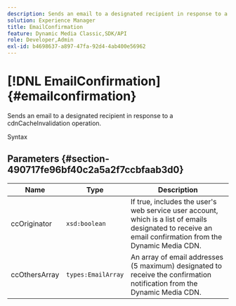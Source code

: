 ```yaml
---
description: Sends an email to a designated recipient in response to a cdnCacheInvalidation operation.
solution: Experience Manager
title: EmailConfirmation
feature: Dynamic Media Classic,SDK/API
role: Developer,Admin
exl-id: b4698637-a897-47fa-92d4-4ab400e56962
---
```

# [!DNL EmailConfirmation]{#emailconfirmation}

Sends an email to a designated recipient in response to a cdnCacheInvalidation operation.

 Syntax 

## Parameters {#section-490717fe96bf40c2a5a2f7ccbfaab3d0}

|  Name  | Type  | Description  |
|---|---|---|
|  ccOriginator  | `xsd:boolean`  | If true, includes the user's web service user account, which is a list of emails designated to receive an email confirmation from the Dynamic Media CDN.  |
|  ccOthersArray  | `types:EmailArray`  | An array of email addresses (5 maximum) designated to receive the confirmation notification from the Dynamic Media CDN.  |

